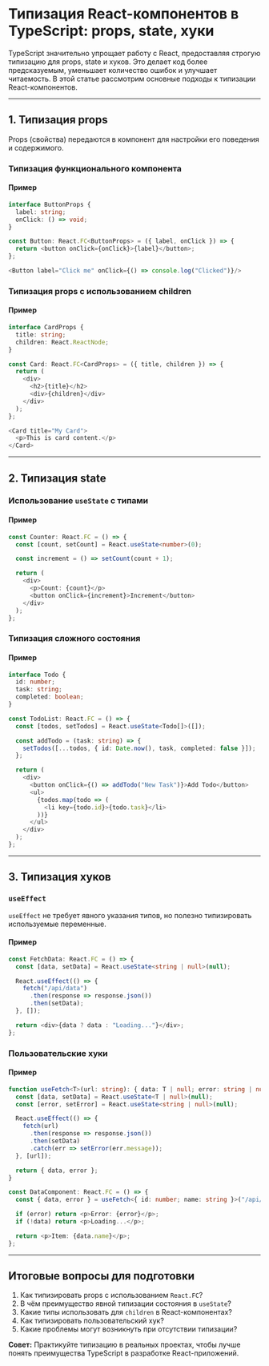 # Типизация React-компонентов в TypeScript: props, state, хуки

TypeScript значительно упрощает работу с React, предоставляя строгую типизацию для props, state и хуков. Это делает код более предсказуемым, уменьшает количество ошибок и улучшает читаемость. В этой статье рассмотрим основные подходы к типизации React-компонентов.

---

## 1. Типизация props

Props (свойства) передаются в компонент для настройки его поведения и содержимого.

### Типизация функционального компонента

#### Пример
```typescript
interface ButtonProps {
  label: string;
  onClick: () => void;
}

const Button: React.FC<ButtonProps> = ({ label, onClick }) => {
  return <button onClick={onClick}>{label}</button>;
};

<Button label="Click me" onClick={() => console.log("Clicked")}/>
```

### Типизация props с использованием children

#### Пример
```typescript
interface CardProps {
  title: string;
  children: React.ReactNode;
}

const Card: React.FC<CardProps> = ({ title, children }) => {
  return (
    <div>
      <h2>{title}</h2>
      <div>{children}</div>
    </div>
  );
};

<Card title="My Card">
  <p>This is card content.</p>
</Card>
```

---

## 2. Типизация state

### Использование `useState` с типами

#### Пример
```typescript
const Counter: React.FC = () => {
  const [count, setCount] = React.useState<number>(0);

  const increment = () => setCount(count + 1);

  return (
    <div>
      <p>Count: {count}</p>
      <button onClick={increment}>Increment</button>
    </div>
  );
};
```

### Типизация сложного состояния

#### Пример
```typescript
interface Todo {
  id: number;
  task: string;
  completed: boolean;
}

const TodoList: React.FC = () => {
  const [todos, setTodos] = React.useState<Todo[]>([]);

  const addTodo = (task: string) => {
    setTodos([...todos, { id: Date.now(), task, completed: false }]);
  };

  return (
    <div>
      <button onClick={() => addTodo("New Task")}>Add Todo</button>
      <ul>
        {todos.map(todo => (
          <li key={todo.id}>{todo.task}</li>
        ))}
      </ul>
    </div>
  );
};
```

---

## 3. Типизация хуков

### `useEffect`
`useEffect` не требует явного указания типов, но полезно типизировать используемые переменные.

#### Пример
```typescript
const FetchData: React.FC = () => {
  const [data, setData] = React.useState<string | null>(null);

  React.useEffect(() => {
    fetch("/api/data")
      .then(response => response.json())
      .then(setData);
  }, []);

  return <div>{data ? data : "Loading..."}</div>;
};
```

### Пользовательские хуки

#### Пример
```typescript
function useFetch<T>(url: string): { data: T | null; error: string | null } {
  const [data, setData] = React.useState<T | null>(null);
  const [error, setError] = React.useState<string | null>(null);

  React.useEffect(() => {
    fetch(url)
      .then(response => response.json())
      .then(setData)
      .catch(err => setError(err.message));
  }, [url]);

  return { data, error };
}

const DataComponent: React.FC = () => {
  const { data, error } = useFetch<{ id: number; name: string }>("/api/items");

  if (error) return <p>Error: {error}</p>;
  if (!data) return <p>Loading...</p>;

  return <p>Item: {data.name}</p>;
};
```

---

## Итоговые вопросы для подготовки

1. Как типизировать props с использованием `React.FC`?
2. В чём преимущество явной типизации состояния в `useState`?
3. Какие типы использовать для `children` в React-компонентах?
4. Как типизировать пользовательский хук?
5. Какие проблемы могут возникнуть при отсутствии типизации?

**Совет:** Практикуйте типизацию в реальных проектах, чтобы лучше понять преимущества TypeScript в разработке React-приложений.

